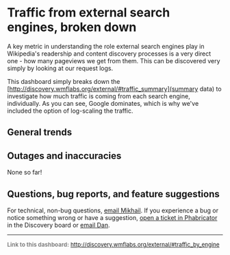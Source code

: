 Traffic from external search engines, broken down
=======

A key metric in understanding the role external search engines play in Wikipedia's readership and content discovery processes is a very direct one - how many pageviews we get from them. This can be discovered very simply by looking at our request logs.

This dashboard simply breaks down the [http://discovery.wmflabs.org/external/#traffic_summary](summary data) to investigate how much traffic is coming from each search engine, individually. As you can see, Google dominates, which is why we've included the option of log-scaling
the traffic.

General trends
------

Outages and inaccuracies
------
None so far!

Questions, bug reports, and feature suggestions
------
For technical, non-bug questions, [email Mikhail](mailto:mpopov@wikimedia.org?subject=Dashboard%20Question). If you experience a bug or notice something wrong or have a suggestion, [open a ticket in Phabricator](https://phabricator.wikimedia.org/maniphest/task/create/?projects=Discovery) in the Discovery board or [email Dan](mailto:dgarry@wikimedia.org?subject=Dashboard%20Question).

<hr style="border-color: gray;">
<p style="font-size: small; color: gray;">
  <strong>Link to this dashboard:</strong>
  <a href="http://discovery.wmflabs.org/external/#traffic_by_engine">
    http://discovery.wmflabs.org/external/#traffic_by_engine
  </a>
</p>
